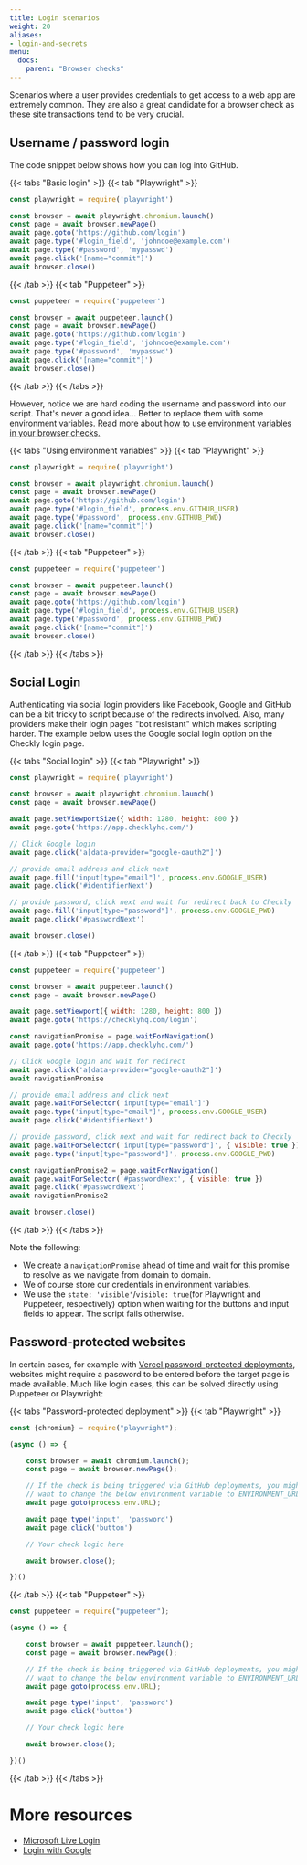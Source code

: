 ```yaml
---
title: Login scenarios
weight: 20
aliases:
- login-and-secrets
menu:
  docs:
    parent: "Browser checks"
---
```


Scenarios where a user provides credentials to get access to a web app are extremely common. They are also
a great candidate for a browser check as these site transactions tend to be very crucial.

## Username / password login

The code snippet below shows how you can log into GitHub.

{{< tabs "Basic login" >}}
{{< tab "Playwright" >}}
```javascript
const playwright = require('playwright')

const browser = await playwright.chromium.launch()
const page = await browser.newPage()
await page.goto('https://github.com/login')
await page.type('#login_field', 'johndoe@example.com')
await page.type('#password', 'mypasswd')
await page.click('[name="commit"]')
await browser.close()
```
{{< /tab >}}
{{< tab "Puppeteer" >}}
```javascript
const puppeteer = require('puppeteer')

const browser = await puppeteer.launch()
const page = await browser.newPage()
await page.goto('https://github.com/login')
await page.type('#login_field', 'johndoe@example.com')
await page.type('#password', 'mypasswd')
await page.click('[name="commit"]')
await browser.close()
```
{{< /tab >}}
{{< /tabs >}}

However, notice we are hard coding the username and password into our script. That's never a good idea...
Better to replace them with some environment variables. Read more about [how to use environment variables in your browser checks.](/docs/browser-checks/variables/)

{{< tabs "Using environment variables" >}}
{{< tab "Playwright" >}}
```javascript
const playwright = require('playwright')

const browser = await playwright.chromium.launch()
const page = await browser.newPage()
await page.goto('https://github.com/login')
await page.type('#login_field', process.env.GITHUB_USER)
await page.type('#password', process.env.GITHUB_PWD)
await page.click('[name="commit"]')
await browser.close()
```
{{< /tab >}}
{{< tab "Puppeteer" >}}
```javascript
const puppeteer = require('puppeteer')

const browser = await puppeteer.launch()
const page = await browser.newPage()
await page.goto('https://github.com/login')
await page.type('#login_field', process.env.GITHUB_USER)
await page.type('#password', process.env.GITHUB_PWD)
await page.click('[name="commit"]')
await browser.close()
```
{{< /tab >}}
{{< /tabs >}}

## Social Login

Authenticating via social login providers like Facebook, Google and GitHub can be a bit tricky to script because of the
redirects involved. Also, many providers make their login pages "bot resistant" which makes scripting harder. The example
below uses the Google social login option on the Checkly login page.

{{< tabs "Social login" >}}
{{< tab "Playwright" >}}
```javascript
const playwright = require('playwright')

const browser = await playwright.chromium.launch()
const page = await browser.newPage()

await page.setViewportSize({ width: 1280, height: 800 })
await page.goto('https://app.checklyhq.com/')

// Click Google login
await page.click('a[data-provider="google-oauth2"]')

// provide email address and click next
await page.fill('input[type="email"]', process.env.GOOGLE_USER)
await page.click('#identifierNext')

// provide password, click next and wait for redirect back to Checkly
await page.fill('input[type="password"]', process.env.GOOGLE_PWD)
await page.click('#passwordNext')

await browser.close()
```
{{< /tab >}}
{{< tab "Puppeteer" >}}
```javascript
const puppeteer = require('puppeteer')

const browser = await puppeteer.launch()
const page = await browser.newPage()

await page.setViewport({ width: 1280, height: 800 })
await page.goto('https://checklyhq.com/login')

const navigationPromise = page.waitForNavigation()
await page.goto('https://app.checklyhq.com/')

// Click Google login and wait for redirect
await page.click('a[data-provider="google-oauth2"]')
await navigationPromise

// provide email address and click next
await page.waitForSelector('input[type="email"]')
await page.type('input[type="email"]', process.env.GOOGLE_USER)
await page.click('#identifierNext')

// provide password, click next and wait for redirect back to Checkly
await page.waitForSelector('input[type="password"]', { visible: true })
await page.type('input[type="password"]', process.env.GOOGLE_PWD)

const navigationPromise2 = page.waitForNavigation()
await page.waitForSelector('#passwordNext', { visible: true })
await page.click('#passwordNext')
await navigationPromise2

await browser.close()
```
{{< /tab >}}
{{< /tabs >}}

Note the following:

- We create a `navigationPromise` ahead of time and wait for this promise to resolve as we navigate from domain to domain.
- We of course store our credentials in environment variables.
- We use the `state: 'visible'`/`visible: true`(for Playwright and Puppeteer, respectively) option when waiting for the buttons and input fields to appear. The script fails otherwise.

## Password-protected websites

In certain cases, for example with [Vercel password-protected deployments](https://vercel.com/blog/protecting-deployments), websites might require a password to be entered before the target page is made available. Much like login cases, this can be solved directly using Puppeteer or Playwright:

{{< tabs "Password-protected deployment" >}}
{{< tab "Playwright" >}}
```javascript
const {chromium} = require("playwright");

(async () => {

    const browser = await chromium.launch();
    const page = await browser.newPage();

    // If the check is being triggered via GitHub deployments, you might
    // want to change the below environment variable to ENVIRONMENT_URL
    await page.goto(process.env.URL);

    await page.type('input', 'password')
    await page.click('button')

    // Your check logic here

    await browser.close();

})()
```
{{< /tab >}}
{{< tab "Puppeteer" >}}
```javascript
const puppeteer = require("puppeteer");

(async () => {

    const browser = await puppeteer.launch();
    const page = await browser.newPage();

    // If the check is being triggered via GitHub deployments, you might
    // want to change the below environment variable to ENVIRONMENT_URL
    await page.goto(process.env.URL);

    await page.type('input', 'password')
    await page.click('button')

    // Your check logic here

    await browser.close();

})()
```
{{< /tab >}}
{{< /tabs >}}

# More resources

- [Microsoft Live Login](/learn/headless/microsoft-live-login/)
- [Login with Google](/learn/headless/google-login/)
